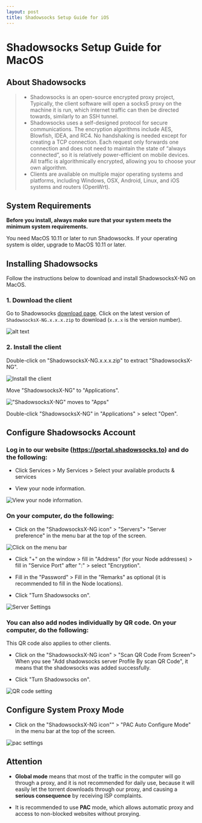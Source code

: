 ```yaml
---
layout: post
title: Shadowsocks Setup Guide for iOS
---
```


# Shadowsocks Setup Guide for MacOS

## About Shadowsocks
>* Shadowsocks is an open-source encrypted proxy project, Typically, the client software will open a socks5 proxy on the machine it is run, which internet traffic can then be directed towards, similarly to an SSH tunnel.
>* Shadowsocks uses a self-designed protocol for secure communications. The encryption algorithms include AES, Blowfish, IDEA, and RC4. No handshaking is needed except for creating a TCP connection. Each request only forwards one connection and does not need to maintain the state of “always connected”, so it is relatively power-efficient on mobile devices. All traffic is algorithmically encrypted, allowing you to choose your own algorithm.
>* Clients are available on multiple major operating systems and platforms, including Windows, OSX, Android, Linux, and iOS systems and routers (OpenWrt).

## System Requirements
**Before you install, always make sure that your system meets the minimum system requirements.**

You need MacOS 10.11  or later to run Shadowsocks. If your operating system is older, upgrade to MacOS 10.11 or later.

## Installing Shadowsocks
Follow the instructions below to download and install ShadowsocksX-NG on MacOS.

### 1. Download the client

Go to Shadowsocks [download page](https://github.com/shadowsocks/ShadowsocksX-NG/releases/).
Click on the latest version of `ShadowsocksX-NG.x.x.x.zip` to download (`x.x.x` is the version number).

![alt text](../images/images-en/shadowsockDownload-mac.PNG)

### 2. Install the client

Double-click on "ShadowsocksX-NG.x.x.x.zip" to extract "ShadowsocksX-NG".

![Install the client](../images/images-en/shadowsocksIcon-mac.png)

Move "ShadowsocksX-NG" to "Applications".

!["ShadowsocksX-NG" moves to "Apps"](../images/images-en/shadowsocksDrag-mac.gif)

Double-click "ShadowsocksX-NG" in "Applications" > select "Open".

## Configure Shadowsocks Account

### Log in to our website (https://portal.shadowsocks.to) and do the following:

* Click Services > My Services > Select your available products & services

* View your node information.

![View your node information. ](../images/images-en/portal.png)

### On your computer, do the following:

* Click on the "ShadowsocksX-NG icon" > "Servers"> "Server preference" in the menu bar at the top of the screen.

![Click on the menu bar](../images/images-en/menubar-mac.png)

* Click "+" on the window > fill in "Address" (for your Node addresses) > fill in "Service Port" after ":" > select "Encryption".

* Fill in the "Password"  > Fill in the "Remarks" as optional (it is recommended to fill in the 
   Node locations).

* Click "Turn Shadowsocks on".

![Server Settings](../images/images-en/shadowsocksSetting-mac.png)

### You can also add nodes individually by QR code. On your computer, do the following:

This QR code also applies to other clients.

* Click on the "ShadowsocksX-NG icon" > "Scan QR Code From Screen"> When you see "Add shadowsocks server Profile By scan QR Code", it means that the shadowsocks was added successfully.

* Click "Turn Shadowsocks on".

![QR code setting](../images/images-en/QR-mac.png)

## Configure System Proxy Mode
* Click on the "ShadowsocksX-NG icon"" > "PAC Auto Configure Mode" in the menu bar at the top of the screen.

![pac settings](../images/images-en/pac-mac.png)

## Attention
* **Global mode** means that most of the traffic in the computer will go through a proxy, and it is not recommended for daily use, because it will easily let the torrent downloads through our proxy, and causing a **serious consequence** by receiving ISP complaints.

* It is recommended to use **PAC** mode, which allows automatic proxy and access to non-blocked websites without proxying.